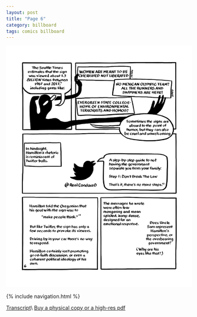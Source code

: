 ```yaml
---
layout: post
title: "Page 6"
category: billboard
tags: comics billboard
---
```


![Cover](/assets/billboardzine/6.png)

{% include navigation.html %}

[Transcript](/billboard/2021/10/13/billboardtranscript)\\
[Buy a physical copy ](https://audmcname.bigcartel.com)[or a high-res pdf](https://audmcname.itch.io)
